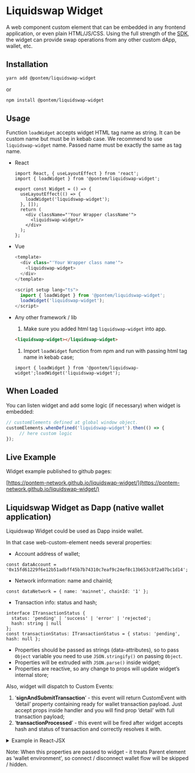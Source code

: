 # Liquidswap Widget

A web component custom element that can be embedded in any frontend application, or even plain HTML/JS/CSS. Using the full strength of the [SDK](typescript-sdk.md), the widget can provide swap operations from any other custom dApp, wallet, etc.

## Installation

```bash
yarn add @pontem/liquidswap-widget
```

or

```bash
npm install @pontem/liquidswap-widget
```

## Usage

Function `loadWidget` accepts widget HTML tag name as string. It can be custom name but must be in kebab case. We recommend to use `liquidswap-widget` name. Passed name must be exactly the same as tag name.

*   React

    ```tsx
    import React, { useLayoutEffect } from 'react';
    import { loadWidget } from '@pontem/liquidswap-widget';

    export const Widget = () => {
      useLayoutEffect(() => {
        loadWidget('liquidswap-widget');
      }, []);
      return (
        <div className="'Your Wrapper className'">
          <liquidswap-widget/>
        </div>
      );
    };
    ```
*   Vue

    ```typescript
    <template>
      <div class="'Your Wrapper class name'">
        <liquidswap-widget>
      </div>
    </template>

    <script setup lang="ts">
      import { loadWidget } from '@pontem/liquidswap-widget';
      loadWidget('liquidswap-widget');
    </script>
    ```
*   Any other framework / lib

    1. Make sure you added html tag `liquidswap-widget` into app.

    ```html
    <liquidswap-widget></liquidswap-widget>
    ```

    1. Import `loadWidget` function from npm and run with passing html tag name in kebab case;

    ```
    import { loadWidget } from '@pontem/liquidswap-widget';loadWidget('liquidswap-widget');
    ```

## When Loaded

You can listen widget and add some logic (if necessary) when widget is embedded:

```jsx
// customElements defined at global window object. 
customElements.whenDefined('liquidswap-widget').then(() => {
     // here custom logic
});
```

## Live Example

Widget example published to github pages:

[https://pontem-network.github.io/liquidswap-widget/](https://pontem-network.github.io/liquidswap-widget/)

## Liquidswap Widget as Dapp (native wallet application) <a href="#wallet-integration" id="wallet-integration"></a>

Liquidswap Widget could be used as Dapp inside wallet.

In that case web-custom-element needs several properties:

* Account address of wallet;

```tsx
const dataAccount = '0x15fd61229f6e12b51adbff45b7b74310c7eaf9c24ef8c13b653c8f2a07bc1d14';
```

* Network information: name and chainId;

```tsx
const dataNetwork = { name: 'mainnet', chainId: '1' };
```

* Transaction info: status and hash;

```tsx
interface ITransactionStatus {
  status: 'pending' | 'success' | 'error' | 'rejected';
  hash: string | null
};
const transactionStatus: ITransactionStatus = { status: 'pending', hash: null };
```

* Properties should be passed as strings (data-attributes), so to pass `Object` variable you need to use `JSON.stringify()` on passing `Object`.
* Properties will be extruded with `JSON.parse()` inside widget;
* Properties are reactive, so any change to props will update widget’s internal store;

Also, widget will dispatch to Custom Events:

1. ‘**signAndSubmitTransaction**’ - this event will return CustomEvent with ‘detail’ property containing ready for wallet transaction payload. Just accept props inside handler and you will find prop ‘detail’ with full transaction payload;
2. ‘**transactionProcessed**’ - this event will be fired after widget accepts hash and status of transaction and correctly resolves it with.

<details>

<summary>Example in React-JSX</summary>

```jsx
import React, { useLayoutEffect, useRef, useState } from 'react';
import { loadWidget } from '@pontem/liquidswap-widget';

export const Widget = () => {
  const [dataNetwork, setDataNetwork] = useState(
    { name: 'mainnet', chainId: '1' }
  );
  const [dataAccount, setDataAccount] = useState(
    '0x019b68599dd727829dfc5036dec02464abeacdf76e5d17ce43352533b1b212b8'
  );
  const [transactionStatus, setTransactionStatus] = useState<{ 
    status: string,
    hash: string | null
  }>({ status: 'pending', hash: null });
  
  const ref = useRef();
  const transactionHandler = (props: CustomEvent) => {
    // props.detail will be contain payload. 
  };
  const processedHandler = (event: CustomEvent) => {
    // this event will be fired when user close modal with transaction status
    // neither it's success or error. After that point we do not need to 
    // provide hash or status. So it should be set to initial State: 
    setTransactionStatus({ status: 'pending', hash: null });
  };
  useLayoutEffect(() => {
    loadWidget('liquidswap-widget');
    // customElements available as window.customElements 
    customElements.whenDefined('liquidswap-widget').then(() => {
      if (ref.current) {
        const nodeElement = ref.current as unknown as Element;
        nodeElement.addEventListener(
	  'signAndSubmitTransaction',
	  transactionHandler
	);
        nodeElement.addEventListener(
	  'transactionProcessed',
          processedHandler
	);
      }
    });
  }, []);
  
  return (
     <liquidswap-widget
        ref={ref}
        data-network={JSON.stringify(dataNetwork)}
	data-account={dataAccount}
	data-transaction={JSON.stringify(transactionStatus)}
     />
   )
};
```

</details>

Note: When this properties are passed to widget - it treats Parent element as ‘wallet environment’, so connect / disconnect wallet flow will be skipped / hidden.
